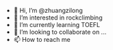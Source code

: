 - 👋 Hi, I’m @zhuangzilong
- 👀 I’m interested in rockclimbing
- 🌱 I’m currently learning TOEFL
- 💞️ I’m looking to collaborate on ...
- 📫 How to reach me 

<!---
zhuangzilong/zhuangzilong is a ✨ special ✨ repository because its `README.md` (this file) appears on your GitHub profile.
You can click the Preview link to take a look at your changes.
--->
